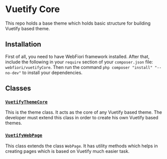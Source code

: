 # Vuetify Core

This repo holds a base theme which holds basic structure for building Vuetify based theme. 

## Installation
First of all, you need to have WebFiori framework installed. After that, include the following in your `require` section of your `composer.json` file: `webfiori/vuetifyCore`. Then run the command `php composer "install" "--no-dev"` to install your dependencies. 

## Classes 

### [`VuetifyThemeCore`](https://github.com/WebFiori/vuetifyCore/blob/main/themes/vuetifyCore/VuetifyThemeCore.php)
This is the theme class. It acts as the core of any Vuetify based theme. The developer must extend this class in order to create his own Vuetify based themes.

### [`VuetifyWebPage`](https://github.com/WebFiori/vuetifyCore/blob/main/themes/vuetifyCore/VuetifyWebPage.php)
This class extends the class `WebPage`. It has utility methods which helps in creating pages which is based on Vuetify much easier task.
